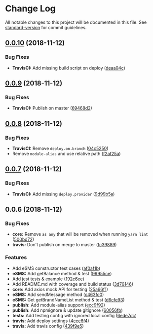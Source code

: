 # Change Log

All notable changes to this project will be documented in this file. See [standard-version](https://github.com/conventional-changelog/standard-version) for commit guidelines.

<a name="0.0.10"></a>
## [0.0.10](https://github.com/Targeek/geek-sms/compare/v0.0.9...v0.0.10) (2018-11-12)


### Bug Fixes

* **TravisCI:** Add missing build script on deploy ([deaa04c](https://github.com/Targeek/geek-sms/commit/deaa04c))



<a name="0.0.9"></a>
## [0.0.9](https://github.com/Targeek/geek-sms/compare/v0.0.8...v0.0.9) (2018-11-12)


### Bug Fixes

* **TravisCI:** Publish on master ([69468d2](https://github.com/Targeek/geek-sms/commit/69468d2))



<a name="0.0.8"></a>
## [0.0.8](https://github.com/Targeek/geek-sms/compare/v0.0.7...v0.0.8) (2018-11-12)


### Bug Fixes

* **TravisCI:** Remove `deploy.on.branch` ([04c5250](https://github.com/Targeek/geek-sms/commit/04c5250))
* Remove `module-alias` and use relative path ([f2af25a](https://github.com/Targeek/geek-sms/commit/f2af25a))



<a name="0.0.7"></a>
## [0.0.7](https://github.com/Targeek/geek-sms/compare/v0.0.6...v0.0.7) (2018-11-12)


### Bug Fixes

* **TravisCI:** Add missing `deploy.provider` ([9d99b5a](https://github.com/Targeek/geek-sms/commit/9d99b5a))



<a name="0.0.6"></a>
## 0.0.6 (2018-11-12)


### Bug Fixes

* **core:** Remove `as any` that will be removed when running `yarn lint` ([500bd72](https://github.com/Targeek/geek-sms/commit/500bd72))
* **travis:** Don't publish on merge to master ([fc39889](https://github.com/Targeek/geek-sms/commit/fc39889))


### Features

* Add eSMS constructor test cases ([af0af1b](https://github.com/Targeek/geek-sms/commit/af0af1b))
* **eSMS:** Add getBalance method & test ([99955ce](https://github.com/Targeek/geek-sms/commit/99955ce))
* Add jest tests & example ([192c6ee](https://github.com/Targeek/geek-sms/commit/192c6ee))
* Add README.md with coverage and build status ([3d76146](https://github.com/Targeek/geek-sms/commit/3d76146))
* **core:** Add axios mock API for testing ([25a66f1](https://github.com/Targeek/geek-sms/commit/25a66f1))
* **eSMS:** Add sendMessage method ([c463fc0](https://github.com/Targeek/geek-sms/commit/c463fc0))
* **eSMS:** Get getBrandNameList method & test ([d6cfe93](https://github.com/Targeek/geek-sms/commit/d6cfe93))
* **publish:** Add module-alias support ([ecc9f92](https://github.com/Targeek/geek-sms/commit/ecc9f92))
* **publish:** Add npmignore & update gitignore ([60056fb](https://github.com/Targeek/geek-sms/commit/60056fb))
* **tests:** Add testing config with ignored local config ([6ede7dc](https://github.com/Targeek/geek-sms/commit/6ede7dc))
* **travis:** Add deploy settings ([4cce6f4](https://github.com/Targeek/geek-sms/commit/4cce6f4))
* **travis:** Add travis config ([439f9e5](https://github.com/Targeek/geek-sms/commit/439f9e5))
